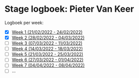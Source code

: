 # Stage logboek: Pieter Van Keer

Logboek per week:

- [x] [Week 1 (21/02/2022 - 24/02/2022)](logboek/week1.md)
- [x] [Week 2 (28/02/2022 - 04/03/2022)](logboek/week2.md)
- [ ] [Week 3 (07/03/2022 - 11/03/2022)](logboek/week3.md)
- [ ] [Week 4 (14/03/2022 - 18/03/2022)](logboek/week4.md)
- [ ] [Week 5 (21/03/2022 - 25/03/2022)](logboek/week5.md)
- [ ] [Week 6 (27/03/2022 - 01/04/2022)](logboek/week6.md)
- [ ] [Week 7 (04/04/2022 - 08/04/2022)](logboek/week7.md)
- [ ] ...
